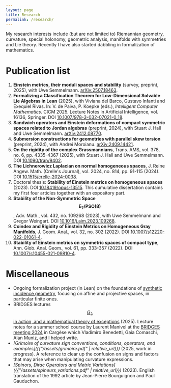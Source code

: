 ```yaml
---
layout: page
title: Research
permalink: /research/
---
```

My research interests include (but are not limited to) Riemannian geometry, curvature, special holonomy, geometric analysis, manifolds with symmetries and Lie theory. Recently I have also started dabbling in formalization of mathematics.

# Publication list

1. **Einstein metrics, their moduli spaces and stability** (survey, preprint, 2025), with Uwe Semmelmann. [arXiv:2507.18463](https://arxiv.org/abs/2507.18463).
1. **Formalizing a Classification Theorem for Low-Dimensional Solvable Lie Algebras in Lean** (2025), with Viviana del Barco, Gustavo Infanti and Exequiel Rivas. In: V. de Paiva, P. Koepke (eds.), _Intelligent Computer Mathematics_. CICM 2025. Lecture Notes in Artificial Intelligence, vol. 16136, Springer. DOI [10.1007/978-3-032-07021-0_18](https://doi.org/10.1007/978-3-032-07021-0_18).
1. **Sandwich operators and Einstein deformations of compact symmetric spaces related to Jordan algebras** (preprint, 2024), with Stuart J. Hall and Uwe Semmelmann. [arXiv:2412.08770](https://arxiv.org/abs/2412.08770).
1. **Submersion constructions for geometries with parallel skew torsion** (preprint, 2024), with Andrei Moroianu. [arXiv:2409.14421](https://arxiv.org/abs/2409.14421).
1. **On the rigidity of the complex Grassmannians**, Trans. AMS, vol. 378, no. 6, pp. 4335-4367 (2025), with Stuart J. Hall and Uwe Semmelmann. DOI [10.1090/tran/9402](https://doi.org/10.1090/tran/9402).
1. **The Lichnerowicz Laplacian on normal homogeneous spaces**, J. Reine Angew. Math. (Crelle's Journal), vol. 2024, no. 814, pp. 91-115 (2024). DOI [10.1515/crelle-2024-0038](https://doi.org/10.1515/crelle-2024-0038).
1. Doctoral thesis: **Stability of Einstein metrics on homogeneous spaces** (2023). DOI [10.18419/opus-13515](http://dx.doi.org/10.18419/opus-13515). This cumulative dissertation contains my first four articles together with an expository part.
1. **Stability of the Non-Symmetric Space $$\mathrm{E}_7/\mathrm{PSO}(8)$$**, Adv. Math., vol. 432, no. 109268 (2023), with Uwe Semmelmann and Gregor Weingart. DOI [10.1016/j.aim.2023.109268](https://doi.org/10.1016/j.aim.2023.109268).
1. **Coindex and Rigidity of Einstein Metrics on Homogeneous Gray Manifolds**, J. Geom. Anal., vol. 32, no. 302 (2022). DOI [10.1007/s12220-022-01061-4](https://doi.org/10.1007/s12220-022-01061-4).
1. **Stability of Einstein metrics on symmetric spaces of compact type**, Ann. Glob. Anal. Geom., vol. 61, pp. 333-357 (2022). DOI [10.1007/s10455-021-09810-4](https://doi.org/10.1007/s10455-021-09810-4).

# Miscellaneous

* Ongoing formalization project (in Lean) on the foundations of [synthetic incidence geometry](https://github.com/PSchwahn/IncidenceGeometry/), focusing on affine and projective spaces, in particular finite ones.
* BRIDGES lectures [$$G_2$$ in action, and a mathematical theory of exceptions](https://arxiv.org/abs/2508.12757) (2025). Lecture notes for a summer school course by Laurent Manivel at the [BRIDGES meeting 2024](https://bridges.geotop.ime.unicamp.br/) in Cargèse which Vladimiro Benedetti, Gaia Comaschi, Alan Muniz, and I helped write. 
* _[Grimoire of curvature sign conventions, conditions, operators, and examples]({{"/assets/grimoire.pdf" | relative_url}})_ (2025, work in progress). A reference to clear up the confusion on signs and factors that may arise when manipulating curvature expressions.
* _[Spinors, Dirac Operators and Metric Variations]({{"/assets/spineurs_variations.pdf" | relative_url}})_ (2023). English translation of the 1992 article by Jean-Pierre Bourguignon and Paul Gauduchon.
